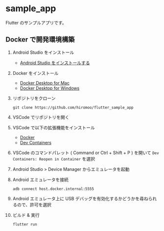 # sample_app

Flutter のサンプルアプリです。

## Docker で開発環境構築

1. Android Studio をインストール
    - [Android Studio をインストールする](https://developer.android.com/studio/install?hl=ja)
2. Docker をインストール
    - [Docker Desktop for Mac](https://docs.docker.com/desktop/setup/install/mac-install/)
    - [Docker Desktop for Windows](https://docs.docker.com/desktop/setup/install/windows-install/)
3. リポジトリをクローン

    ```shell
    git clone https://github.com/hiromoo/flutter_sample_app
    ```

4. VSCode でリポジトリを開く
5. VSCode で以下の拡張機能をインストール
    - [Docker](https://marketplace.visualstudio.com/items?itemName=ms-azuretools.vscode-docker)
    - [Dev Containers](https://marketplace.visualstudio.com/items?itemName=ms-vscode-remote.remote-containers)
6. VSCode のコマンドパレット ( Command or Ctrl + Shift + P ) を開いて `Dev Containers: Reopen in Container` を選択
7. Android Studio > Device Manager からエミュレータを起動
8. Android エミュレータを接続

    ```shell
    adb connect host.docker.internal:5555
    ```

9. Android エミュレータ上に USB デバッグを有効化するかどうかを尋ねられるので、許可を選択

10. ビルド & 実行

    ```shell
    flutter run
    ```
